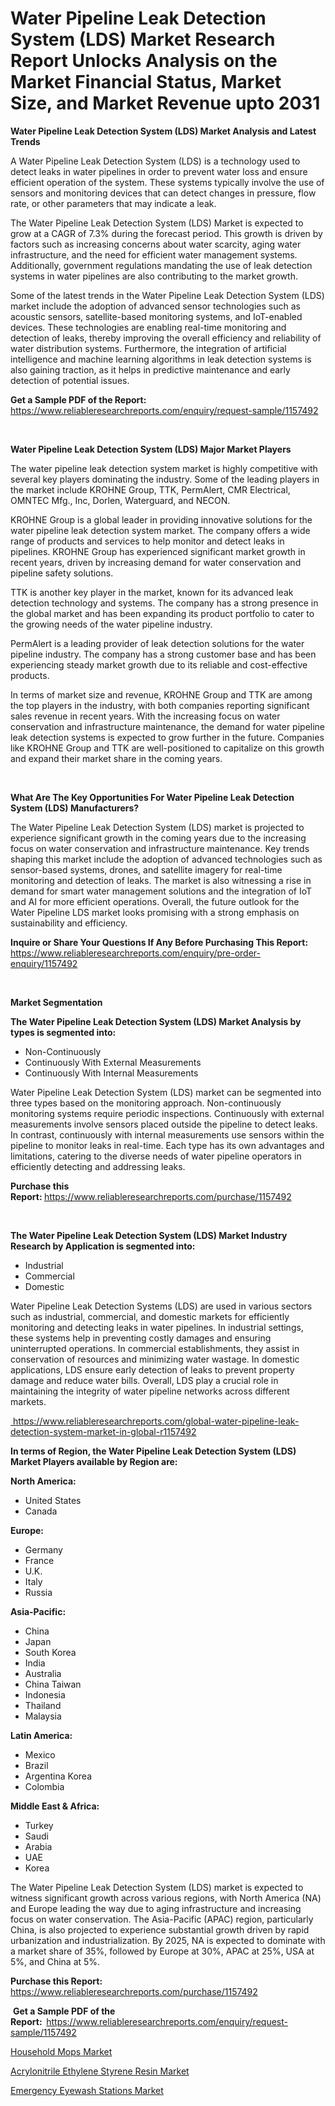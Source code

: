 <p><h1>Water Pipeline Leak Detection System (LDS) Market Research Report Unlocks Analysis on the Market Financial Status, Market Size, and Market Revenue upto 2031</h1></p><p><strong>Water Pipeline Leak Detection System (LDS) Market Analysis and Latest Trends</strong></p>
<p><p>A Water Pipeline Leak Detection System (LDS) is a technology used to detect leaks in water pipelines in order to prevent water loss and ensure efficient operation of the system. These systems typically involve the use of sensors and monitoring devices that can detect changes in pressure, flow rate, or other parameters that may indicate a leak.</p><p>The Water Pipeline Leak Detection System (LDS) Market is expected to grow at a CAGR of 7.3% during the forecast period. This growth is driven by factors such as increasing concerns about water scarcity, aging water infrastructure, and the need for efficient water management systems. Additionally, government regulations mandating the use of leak detection systems in water pipelines are also contributing to the market growth.</p><p>Some of the latest trends in the Water Pipeline Leak Detection System (LDS) market include the adoption of advanced sensor technologies such as acoustic sensors, satellite-based monitoring systems, and IoT-enabled devices. These technologies are enabling real-time monitoring and detection of leaks, thereby improving the overall efficiency and reliability of water distribution systems. Furthermore, the integration of artificial intelligence and machine learning algorithms in leak detection systems is also gaining traction, as it helps in predictive maintenance and early detection of potential issues.</p></p>
<p><strong>Get a Sample PDF of the Report:&nbsp;</strong> <a href="https://www.reliableresearchreports.com/enquiry/request-sample/1157492">https://www.reliableresearchreports.com/enquiry/request-sample/1157492</a></p>
<p>&nbsp;</p>
<p><strong>Water Pipeline Leak Detection System (LDS) Major Market Players</strong></p>
<p><p>The water pipeline leak detection system market is highly competitive with several key players dominating the industry. Some of the leading players in the market include KROHNE Group, TTK, PermAlert, CMR Electrical, OMNTEC Mfg., Inc, Dorlen, Waterguard, and NECON.</p><p>KROHNE Group is a global leader in providing innovative solutions for the water pipeline leak detection system market. The company offers a wide range of products and services to help monitor and detect leaks in pipelines. KROHNE Group has experienced significant market growth in recent years, driven by increasing demand for water conservation and pipeline safety solutions.</p><p>TTK is another key player in the market, known for its advanced leak detection technology and systems. The company has a strong presence in the global market and has been expanding its product portfolio to cater to the growing needs of the water pipeline industry.</p><p>PermAlert is a leading provider of leak detection solutions for the water pipeline industry. The company has a strong customer base and has been experiencing steady market growth due to its reliable and cost-effective products.</p><p>In terms of market size and revenue, KROHNE Group and TTK are among the top players in the industry, with both companies reporting significant sales revenue in recent years. With the increasing focus on water conservation and infrastructure maintenance, the demand for water pipeline leak detection systems is expected to grow further in the future. Companies like KROHNE Group and TTK are well-positioned to capitalize on this growth and expand their market share in the coming years.</p></p>
<p>&nbsp;</p>
<p><strong>What Are The Key Opportunities For Water Pipeline Leak Detection System (LDS) Manufacturers?</strong></p>
<p><p>The Water Pipeline Leak Detection System (LDS) market is projected to experience significant growth in the coming years due to the increasing focus on water conservation and infrastructure maintenance. Key trends shaping this market include the adoption of advanced technologies such as sensor-based systems, drones, and satellite imagery for real-time monitoring and detection of leaks. The market is also witnessing a rise in demand for smart water management solutions and the integration of IoT and AI for more efficient operations. Overall, the future outlook for the Water Pipeline LDS market looks promising with a strong emphasis on sustainability and efficiency.</p></p>
<p><strong>Inquire or Share Your Questions If Any Before Purchasing This Report:</strong> <a href="https://www.reliableresearchreports.com/enquiry/pre-order-enquiry/1157492">https://www.reliableresearchreports.com/enquiry/pre-order-enquiry/1157492</a></p>
<p>&nbsp;</p>
<p><strong>Market Segmentation</strong></p>
<p><strong>The Water Pipeline Leak Detection System (LDS) Market Analysis by types is segmented into:</strong></p>
<p><ul><li>Non-Continuously</li><li>Continuously With External Measurements</li><li>Continuously With Internal Measurements</li></ul></p>
<p><p>Water Pipeline Leak Detection System (LDS) market can be segmented into three types based on the monitoring approach. Non-continuously monitoring systems require periodic inspections. Continuously with external measurements involve sensors placed outside the pipeline to detect leaks. In contrast, continuously with internal measurements use sensors within the pipeline to monitor leaks in real-time. Each type has its own advantages and limitations, catering to the diverse needs of water pipeline operators in efficiently detecting and addressing leaks.</p></p>
<p><strong>Purchase this Report:&nbsp;</strong><a href="https://www.reliableresearchreports.com/purchase/1157492">https://www.reliableresearchreports.com/purchase/1157492</a></p>
<p>&nbsp;</p>
<p><strong>The Water Pipeline Leak Detection System (LDS) Market Industry Research by Application is segmented into:</strong></p>
<p><ul><li>Industrial</li><li>Commercial</li><li>Domestic</li></ul></p>
<p><p>Water Pipeline Leak Detection Systems (LDS) are used in various sectors such as industrial, commercial, and domestic markets for efficiently monitoring and detecting leaks in water pipelines. In industrial settings, these systems help in preventing costly damages and ensuring uninterrupted operations. In commercial establishments, they assist in conservation of resources and minimizing water wastage. In domestic applications, LDS ensure early detection of leaks to prevent property damage and reduce water bills. Overall, LDS play a crucial role in maintaining the integrity of water pipeline networks across different markets.</p></p>
<p><a href="https://www.reliableresearchreports.com/global-water-pipeline-leak-detection-system-market-in-global-r1157492">&nbsp;https://www.reliableresearchreports.com/global-water-pipeline-leak-detection-system-market-in-global-r1157492</a></p>
<p><strong>In terms of Region, the Water Pipeline Leak Detection System (LDS) Market Players available by Region are:</strong></p>
<p>
    <p> <strong> North America: </strong>
        <ul>
            <li>United States</li>
            <li>Canada</li>
        </ul>
        </p> 
    <p> <strong> Europe: </strong>
        <ul>
            <li>Germany</li>
            <li>France</li>
            <li>U.K.</li>
            <li>Italy</li>
            <li>Russia</li>
        </ul>
        </p> 
    <p> <strong> Asia-Pacific: </strong>
        <ul>
            <li>China</li>
            <li>Japan</li>
            <li>South Korea</li>
            <li>India</li>
            <li>Australia</li>
            <li>China Taiwan</li>
            <li>Indonesia</li>
            <li>Thailand</li>
            <li>Malaysia</li>
        </ul>
        </p> 
    <p> <strong> Latin America: </strong>
        <ul>
            <li>Mexico</li>
            <li>Brazil</li>
            <li>Argentina Korea</li>
            <li>Colombia</li>
        </ul>
        </p> 
    <p> <strong> Middle East & Africa: </strong>
        <ul>
            <li>Turkey</li>
            <li>Saudi</li>
            <li>Arabia</li>
            <li>UAE</li>
            <li>Korea</li>
        </ul>
    </p>
    </p>
<p><p>The Water Pipeline Leak Detection System (LDS) market is expected to witness significant growth across various regions, with North America (NA) and Europe leading the way due to aging infrastructure and increasing focus on water conservation. The Asia-Pacific (APAC) region, particularly China, is also projected to experience substantial growth driven by rapid urbanization and industrialization. By 2025, NA is expected to dominate with a market share of 35%, followed by Europe at 30%, APAC at 25%, USA at 5%, and China at 5%.</p></p>
<p><strong>Purchase this Report: </strong><a href="https://www.reliableresearchreports.com/purchase/1157492">https://www.reliableresearchreports.com/purchase/1157492</a></p>
<p>&nbsp;<strong>Get a Sample PDF of the Report:&nbsp;&nbsp;</strong><a href="https://www.reliableresearchreports.com/enquiry/request-sample/1157492">https://www.reliableresearchreports.com/enquiry/request-sample/1157492</a></p>
<p><strong></strong></p>
<p><p><a href="https://issuu.com/reportprime-2/docs/household-mops-market-size-2030.pptx">Household Mops Market</a></p><p><a href="https://www.linkedin.com/pulse/acrylonitrile-ethylene-styrene-resin-market-analysis-size-global-ns9sf">Acrylonitrile Ethylene Styrene Resin Market</a></p><p><a href="https://www.linkedin.com/pulse/insights-emergency-eyewash-stations-market-size-analysing-share-9zbof">Emergency Eyewash Stations Market</a></p></p>